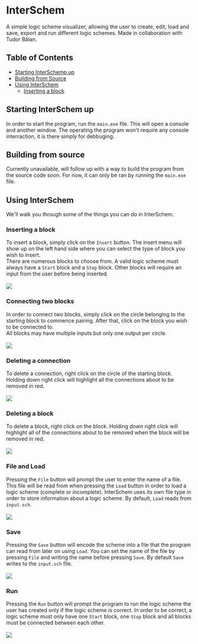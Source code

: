 # InterSchem
A simple logic scheme visualizer, allowing the user to create, edit, load and save, export and run different logic schemes.
Made in collaboration with Tudor Bălan.

## Table of Contents
* [Starting InterSchemp up](#starting-interschem-up)
* [Building from Source](#building-from-source)
* [Using InterSchem](#using-interschem)
  * [Inserting a block](#inserting)
## Starting InterSchem up
In order to start the program, run the `main.exe` file. This will open a console and another window. The operating the program won't require any console interraction, it is there simply for debbuging.
## Building from source
Currently unavailable, will follow up with a way to build the program from the source code soon. For now, it can only be ran by running the `main.exe` file.
## Using InterSchem
We'll walk you through some of the things you can do in InterSchem.
### Inserting a block <br>
To insert a block, simply click on the `Insert` button. The insert menu will show up on the left hand side where you can select the type of block you wish to insert.
<br>
There are numerous blocks to choose from. A valid logic scheme must always have a `Start` block and a `Stop` block. Other blocks will require an input from the user before being inserted.
<br><br><img src="https://media.giphy.com/media/M5UzxrVjOYOZWUaUfF/giphy.gif"></img>
### Connecting two blocks <br>
In order to connect two blocks, simply click on the circle belonging to the starting block to commence pairing. After that, click on the block you wish to be connected to.
<br>
All blocks may have multiple inputs but only one output per circle.
<br><br><img src="https://media.giphy.com/media/YHS9RdTl12pygJ66rV/giphy.gif"></img>
### Deleting a connection <br>
To delete a connection, right click on the circle of the starting block. Holding down right click will highlight all the connections about to be removed in red.
<br><br><img src="https://media.giphy.com/media/mdvV3L4cUZ3qxa96Ri/giphy.gif"></img>
### Deleting a block <br>
To delete a block, right click on the block. Holding down right click will highlight all of the connections about to be removed when the block will be removed in red.
<br><br><img src="https://media.giphy.com/media/rDWvzHzvK8Zjm46Azk/giphy.gif"></img>
### File and Load <br>
Pressing the `File` button will prompt the user to enter the name of a file. This file will be read from when pressing the `Load` button in order to load a logic scheme (complete or incomplete). InterSchem uses its own file type in order to store information about a logic scheme. By default, `Load` reads from `input.sch`.
<br><br><img src="https://media.giphy.com/media/rP7ag7GzkKoM3JBF4Q/giphy.gif"></img>
### Save <br>
Pressing the `Save` button will encode the scheme into a file that the program can read from later on using `Load`. You can set the name of the file by pressing `File` and writing the name before pressing `Save`. By default `Save` writes to the `input.sch` file.
<br><br><img src="https://media.giphy.com/media/6ac9zOwYYuTqHxwhza/giphy.gif"></img>
### Run <br>
Pressing the `Run` button will prompt the program to run the logic scheme the user has created only if the logic scheme is correct. In order to be correct, a logic scheme must only have one `Start` block, one `Stop` block and all blocks must be connected between each other.
<br><br><img src="https://media.giphy.com/media/4h8gDyTm50mr2unt9M/giphy.gif"></img>

